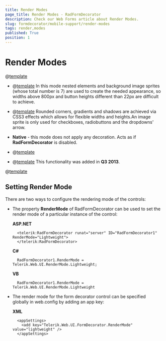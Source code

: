 ```yaml
---
title: Render Modes
page_title: Render Modes - RadFormDecorator
description: Check our Web Forms article about Render Modes.
slug: formdecorator/mobile-support/render-modes
tags: render,modes
published: True
position: 1
---
```


# Render Modes

@[template](/_templates/common/render-mode.md#intro-all "control: RadFormDecorator, version: Q2 2013")

* @[template](/_templates/common/render-mode.md#classic-desc) In this mode nested elements and background image sprites (whose total number is 7) are used to create the needed appearance, so widths above 800px and button heights different than 22px are difficult to achieve.

* @[template](/_templates/common/render-mode.md#lightweight-desc) Rounded corners, gradients and shadows are achieved via CSS3 effects which allows for flexible widths and heights.An image sprite is only used for checkboxes, radiobuttons and the dropdowns' arrow.

* **Native** - this mode does not apply any decoration. Acts as if **RadFormDecorator** is disabled. 

* @[template](/_templates/common/render-mode.md#mobile-desc)

* @[template](/_templates/common/render-mode.md#auto-desc) This functionality was added in **Q3 2013**.

@[template](/_templates/common/render-mode.md#do-not-mix-modes-all "control: RadFormDecorator")

## Setting Render Mode

There are two ways to configure the rendering mode of the controls:

* The property **RenderMode** of RadFormDecorator can be used to set the render mode of a particular instance of the control:

	**ASP.NET**

		<telerik:RadFormDecorator runat="server" ID="RadFormDecorator1" RenderMode="Lightweight">
		</telerik:RadFormDecorator>

	**C#**

		RadFormDecorator1.RenderMode = Telerik.Web.UI.RenderMode.Lightweight;

	**VB**

		RadFormDecorator1.RenderMode = Telerik.Web.UI.RenderMode.Lightweight
		
* The render mode for the form decorator control can be specified globally in web.config by adding an app key:

	**XML**

		<appSettings>
		  <add key="Telerik.Web.UI.FormDecorator.RenderMode" value="lightweight" />
		</appSettings>


